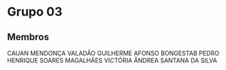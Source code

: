 # Grupo 03

## Membros

CAUAN MENDONÇA VALADÃO 
GUILHERME AFONSO BONGESTAB
PEDRO HENRIQUE SOARES MAGALHÃES
VICTÓRIA ÂNDREA SANTANA DA SILVA

